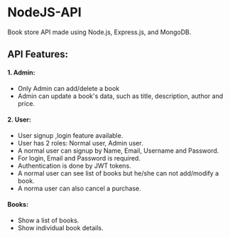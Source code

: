# NodeJS-API
Book store API made using Node.js, Express.js, and MongoDB.

## API Features:
#### 1. Admin:
* Only Admin can add/delete a book
* Admin can update a book's data, such as title, description, author and price.

#### 2. User:
* User signup ,login feature available.
* User has 2 roles: Normal user, Admin user.
* A normal user can signup by Name, Email, Username and Password.
* For login, Email and Password is required.
* Authentication is done by JWT tokens.
* A normal user can see list of books but he/she can not add/modify a book.
* A norma user can also cancel a purchase.

#### Books:
* Show a list of books.
* Show individual book details.
